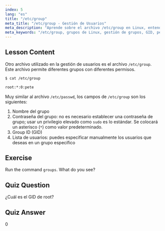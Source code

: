 ```yaml
---
index: 5
lang: "es"
title: "/etc/group"
meta_title: "/etc/group - Gestión de Usuarios"
meta_description: "Aprende sobre el archivo /etc/group en Linux, entendiendo la gestión de grupos, GID y permisos de usuario. Tutorial esencial del archivo de grupo de Linux para principiantes."
meta_keywords: "/etc/group, grupos de Linux, gestión de grupos, GID, permisos de Linux, tutorial de Linux, Linux para principiantes, guía de Linux"
---
```


## Lesson Content

Otro archivo utilizado en la gestión de usuarios es el archivo `/etc/group`. Este archivo permite diferentes grupos con diferentes permisos.

```bash
$ cat /etc/group

root:*:0:pete
```

Muy similar al archivo `/etc/passwd`, los campos de `/etc/group` son los siguientes:

1. Nombre del grupo
2. Contraseña del grupo: no es necesario establecer una contraseña de grupo; usar un privilegio elevado como `sudo` es lo estándar. Se colocará un asterisco (`*`) como valor predeterminado.
3. Group ID (GID)
4. Lista de usuarios: puedes especificar manualmente los usuarios que deseas en un grupo específico

## Exercise

Run the command `groups`. What do you see?

## Quiz Question

¿Cuál es el GID de root?

## Quiz Answer

0
